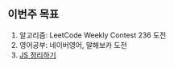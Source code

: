 ## 이번주 목표

1. 알고리즘: LeetCode Weekly Contest 236 도전
2. 영어공부: 네이버영어, 말해보카 도전
3. [JS 정리하기](https://github.com/Road-of-CODEr/we-hate-js/pull/56)
